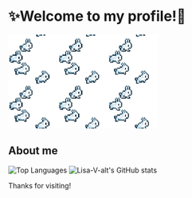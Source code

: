 # ✨Welcome to my profile!🐌

<img src="https://github.com/Lisa-V-alt/Lisa-V-alt/blob/main/bunnies.gif" width="300" alt="Cat GIF">

## About me

![Top Languages](https://github-readme-stats.vercel.app/api/top-langs/?username=Lisa-V-alt&layout=compact&theme=cobalt&langs_count=20)
![Lisa-V-alt's GitHub stats](https://github-readme-stats.vercel.app/api?username=Lisa-V-alt&theme=cobalt&hide=stars,prs,issues,contribs)

Thanks for visiting!
